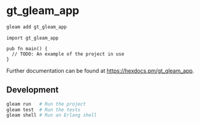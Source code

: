 # gt_gleam_app

<!-- [![Package Version](https://img.shields.io/hexpm/v/gt_gleam_app)](https://hex.pm/packages/gt_gleam_app) -->
<!-- [![Hex Docs](https://img.shields.io/badge/hex-docs-ffaff3)](https://hexdocs.pm/gt_gleam_app/) -->

```sh
gleam add gt_gleam_app
```

```gleam
import gt_gleam_app

pub fn main() {
  // TODO: An example of the project in use
}
```

Further documentation can be found at <https://hexdocs.pm/gt_gleam_app>.

## Development

```sh
gleam run   # Run the project
gleam test  # Run the tests
gleam shell # Run an Erlang shell
```
